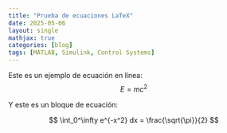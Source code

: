 ```yaml
---
title: "Prueba de ecuaciones LaTeX"
date: 2025-05-06
layout: single
mathjax: true
categories: [blog]
tags: [MATLAB, Simulink, Control Systems]
---
```


Este es un ejemplo de ecuación en línea: $$E = mc^2$$

Y este es un bloque de ecuación:

$$
\int_0^\infty e^{-x^2} dx = \frac{\sqrt{\pi}}{2}
$$